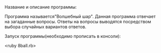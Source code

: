 Название и описание программы:

Программа называется"Волшебный шар".
Данная программа отвечает на загаданные вопросы.
Ответы на вопросы выводятся посредством выбора случайных вариантов ответов.

Запуск программы(необходимо прописать в консоли):

<ruby 8ball.rb>
